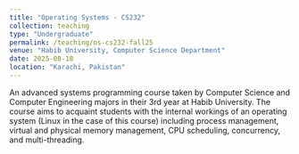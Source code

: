 ```yaml
---
title: "Operating Systems - CS232"
collection: teaching
type: "Undergraduate"
permalink: /teaching/os-cs232-fall25
venue: "Habib University, Computer Science Department"
date: 2025-08-18
location: "Karachi, Pakistan"
---
```


An advanced systems programming course taken by Computer Science and Computer Engineering majors in their 3rd year at Habib University. The course aims to acquaint students with the internal workings of an operating system (Linux in the case of this course) including process management, virtual and physical memory management, CPU scheduling, concurrency, and multi-threading.
